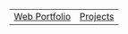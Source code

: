 <table>
  <tr>
    <td><a href="https://teaguehannam.com">Web Portfolio</a></td>
    <td><a href="https://teaguehannam.com/projects">Projects</a></td>
  </tr>
</table>
